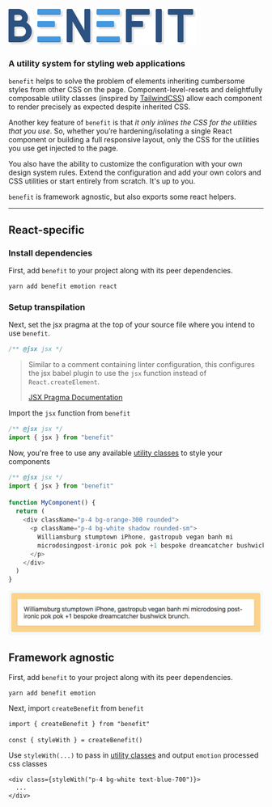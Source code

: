 ![Benefit Logo](/docs/benefit-logo.png)

### A utility system for styling web applications

`benefit` helps to solve the problem of elements inheriting cumbersome styles from other CSS on the page. Component-level-resets and delightfully composable utility classes (inspired by [TailwindCSS](https://tailwindcss.com)) allow each component to render precisely as expected despite inherited CSS.

Another key feature of `benefit` is that _it only inlines the CSS for the utilities that you use_. So, whether you’re hardening/isolating a single React component or building a full responsive layout, only the CSS for the utilities you use get injected to the page.

You also have the ability to customize the configuration with your own design system rules. Extend the configuration and add your own colors and CSS utilities or start entirely from scratch. It's up to you.

`benefit` is framework agnostic, but also exports some react helpers.

---

## React-specific

### Install dependencies

First, add `benefit` to your project along with its peer dependencies.

```bash
yarn add benefit emotion react
```

### Setup transpilation

Next, set the jsx pragma at the top of your source file where you intend to use `benefit`.

```js
/** @jsx jsx */
```

> Similar to a comment containing linter configuration, this configures the jsx babel plugin to use the `jsx` function instead of `React.createElement`.
>
> [JSX Pragma Documentation](https://babeljs.io/docs/en/babel-plugin-transform-react-jsx#pragma)

Import the `jsx` function from `benefit`

```js
/** @jsx jsx */
import { jsx } from "benefit"
```

Now, you're free to use any available [utility classes](https://benefit.netlify.com/utilities) to style your components

```js
/** @jsx jsx */
import { jsx } from "benefit"

function MyComponent() {
  return (
    <div className="p-4 bg-orange-300 rounded">
      <p className="p-4 bg-white shadow rounded-sm">
        Williamsburg stumptown iPhone, gastropub vegan banh mi
        microdosingpost-ironic pok pok +1 bespoke dreamcatcher bushwick brunch.
      </p>
    </div>
  )
}
```

![Benefit Example](/docs/images/benefit-example.png)

## Framework agnostic

First, add `benefit` to your project along with its peer dependencies.

```bash
yarn add benefit emotion
```

Next, import `createBenefit` from `benefit`

```
import { createBenefit } from "benefit"

const { styleWith } = createBenefit()
```

Use `styleWith(...)` to pass in [utility classes](https://benefit.netlify.com/utilities) and output `emotion` processed css classes

```
<div class={styleWith("p-4 bg-white text-blue-700")}>
  ...
</div>
```
